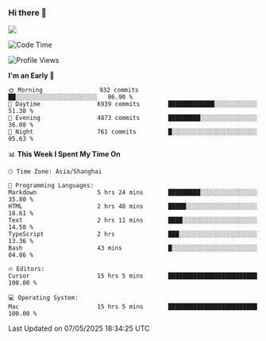 ### Hi there 👋

<!--
**JJAYCHEN1e/jjaychen1e** is a ✨ _special_ ✨ repository because its `README.md` (this file) appears on your GitHub profile.

Here are some ideas to get you started:

- 🔭 I’m currently working on ...
- 🌱 I’m currently learning ...
- 👯 I’m looking to collaborate on ...
- 🤔 I’m looking for help with ...
- 💬 Ask me about ...
- 📫 How to reach me: ...
- 😄 Pronouns: ...
- ⚡ Fun fact: ...
-->

[![](https://github-readme-stats.vercel.app/api?username=jjaychen1e&show_icons=true)](https://github.com/jjaychen1e/github-readme-stats?count_private=true)

<!--START_SECTION:waka-->
![Code Time](http://img.shields.io/badge/Code%20Time-1%2C975%20hrs%2027%20mins-blue)

![Profile Views](http://img.shields.io/badge/Profile%20Views-15-blue)

**I'm an Early 🐤** 

```text
🌞 Morning                932 commits         ██░░░░░░░░░░░░░░░░░░░░░░░   06.90 % 
🌆 Daytime                6939 commits        █████████████░░░░░░░░░░░░   51.38 % 
🌃 Evening                4873 commits        █████████░░░░░░░░░░░░░░░░   36.08 % 
🌙 Night                  761 commits         █░░░░░░░░░░░░░░░░░░░░░░░░   05.63 % 
```


📊 **This Week I Spent My Time On** 

```text
🕑︎ Time Zone: Asia/Shanghai

💬 Programming Languages: 
Markdown                 5 hrs 24 mins       █████████░░░░░░░░░░░░░░░░   35.80 % 
HTML                     2 hrs 48 mins       █████░░░░░░░░░░░░░░░░░░░░   18.61 % 
Text                     2 hrs 11 mins       ████░░░░░░░░░░░░░░░░░░░░░   14.58 % 
TypeScript               2 hrs               ███░░░░░░░░░░░░░░░░░░░░░░   13.36 % 
Bash                     43 mins             █░░░░░░░░░░░░░░░░░░░░░░░░   04.86 % 

🔥 Editors: 
Cursor                   15 hrs 5 mins       █████████████████████████   100.00 % 

💻 Operating System: 
Mac                      15 hrs 5 mins       █████████████████████████   100.00 % 
```


 Last Updated on 07/05/2025 18:34:25 UTC
<!--END_SECTION:waka-->
